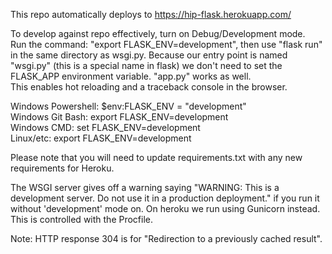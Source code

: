 This repo automatically deploys to https://hip-flask.herokuapp.com/ <br/>

To develop against repo effectively, turn on Debug/Development mode. <br/>
Run the command: "export FLASK_ENV=development", then use "flask run" in the same directory as wsgi.py. Because our entry point is named "wsgi.py" (this is a special name in flask) we don't need to set the FLASK_APP environment variable. "app.py" works as well. <br/>
This enables hot reloading and a traceback console in the browser.

Windows Powershell: $env:FLASK_ENV = "development"  <br/>
Windows Git Bash:   export FLASK_ENV=development <br/>
Windows CMD:        set FLASK_ENV=development <br/>
Linux/etc:          export FLASK_ENV=development <br/>

Please note that you will need to update requirements.txt with any new requirements for Heroku.<br/>

The WSGI server gives off a warning saying "WARNING: This is a development server. Do not use it in a production deployment." if you run it without 'development' mode on. On heroku we run using Gunicorn instead. This is controlled with the Procfile.<br/>

Note: HTTP response 304 is for "Redirection to a previously cached result".